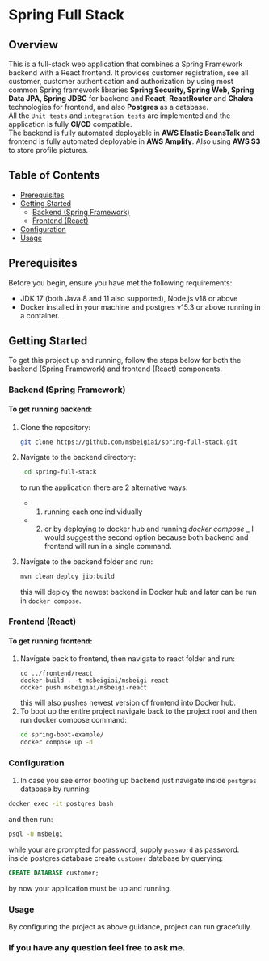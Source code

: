 # Spring Full Stack

## Overview

This is a full-stack web application that combines a 
Spring Framework backend with a React frontend. 
It provides customer registration, see all customer, customer
authentication and authorization by using most common Spring 
framework libraries **Spring Security, Spring Web, Spring Data JPA,
Spring JDBC** for backend and **React**, **ReactRouter** 
and **Chakra** technologies for frontend, and also **Postgres** as a database. \
All the `Unit tests` and `integration tests` are implemented and the application 
is fully **CI/CD** compatible. \
The backend is fully automated deployable
in **AWS Elastic BeansTalk** and frontend is fully automated deployable in **AWS Amplify**.
Also using **AWS S3** to store profile pictures. 

## Table of Contents

- [Prerequisites](#prerequisites)
- [Getting Started](#getting-started)
    - [Backend (Spring Framework)](#backend-spring-framework)
    - [Frontend (React)](#frontend-react)
- [Configuration](#configuration)
- [Usage](#usage)


## Prerequisites

Before you begin, ensure you have met the following requirements:

- JDK 17 (both Java 8 and 11 also supported), Node.js v18 or above
- Docker installed in your machine and postgres v15.3 or above running in a container.

## Getting Started

To get this project up and running, follow the steps below for both the backend (Spring Framework) and frontend (React) components.

### Backend (Spring Framework)

#### To get running backend:

1. Clone the repository:

   ```bash
   git clone https://github.com/msbeigiai/spring-full-stack.git
    ```
2. Navigate to the backend directory:
   ```bash
    cd spring-full-stack
    ```
   to run the application there are 2 alternative ways:
    - 1. running each one individually
    - 2. or by deploying to docker hub and running _docker compose_
    _ I would suggest the second option because both backend and frontend will run in a single command.
3. Navigate to the backend folder and run:
    ```bash
   mvn clean deploy jib:build
   ```
   this will deploy the newest backend in Docker hub and later can be run in `docker compose`.

### Frontend (React)
#### To get running frontend:
1. Navigate back to frontend, then navigate to react folder and run:
    ```bach
   cd ../frontend/react
   docker build . -t msbeigiai/msbeigi-react
   docker push msbeigiai/msbeigi-react
    ```
   this will also pushes newest version of frontend into Docker hub.
2. To boot up the entire project navigate back to the project root and then run docker compose command:
    ```bash
   cd spring-boot-example/
   docker compose up -d
    ```

### Configuration
1. In case you see error booting up backend just navigate inside `postgres` database by running:
```bash
docker exec -it postgres bash
```
and then run:
```bash
psql -U msbeigi
```
while your are prompted for password, supply `password` as password.\
inside postgres database create `customer` database by querying:
```sql
CREATE DATABASE customer;
```
by now your application must be up and running.

### Usage
By configuring the project as above guidance, project can run gracefully.

### If you have any question feel free to ask me.

